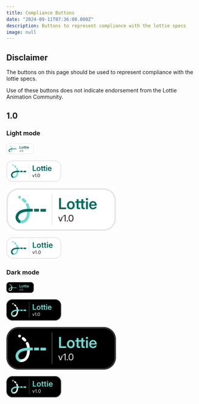 ```yaml
---
title: Compliance Buttons
date: "2024-09-11T07:36:00.000Z"
description: Buttons to represent compliance with the lottie specs
image: null
---
```


## Disclaimer

The buttons on this page should be used to represent compliance with the lottie specs.

Use of these buttons does not indicate endorsement from the Lottie Animation Community.

## 1.0

### Light mode

![lottie-1.0-light-28.png](../../src/assets/buttons/lottie-1.0-light-28.png)

![lottie-1.0-light-56.png](../../src/assets/buttons/lottie-1.0-light-56.png)

![lottie-1.0-light-112.png](../../src/assets/buttons/lottie-1.0-light-112.png)

![lottie-1.0-light.svg](../../src/assets/buttons/lottie-1.0-light.svg)

### Dark mode

![lottie-1.0-dark-28.png](../../src/assets/buttons/lottie-1.0-dark-28.png)

![lottie-1.0-dark-56.png](../../src/assets/buttons/lottie-1.0-dark-56.png)

![lottie-1.0-dark-112.png](../../src/assets/buttons/lottie-1.0-dark-112.png)

![lottie-1.0-dark.svg](../../src/assets/buttons/lottie-1.0-dark.svg)
